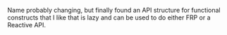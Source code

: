 Name probably changing, but finally found an API structure for functional constructs that I like that is lazy and can be used to do either FRP or a Reactive API.
